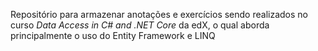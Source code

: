 Repositório para armazenar anotações e exercícios sendo realizados no curso *Data Access in C# and .NET Core* da edX, o qual aborda principalmente o uso do Entity Framework e LINQ
